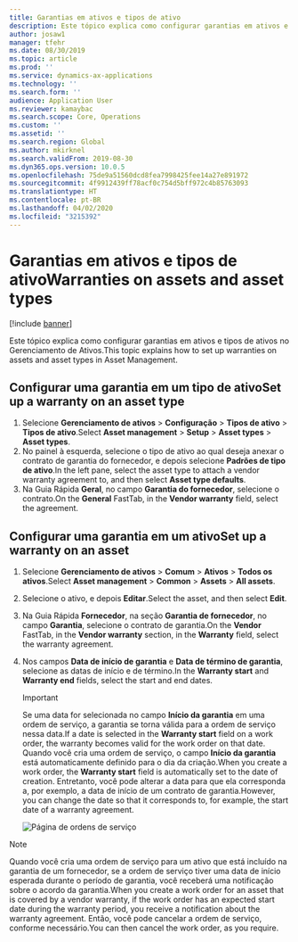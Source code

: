 ```yaml
---
title: Garantias em ativos e tipos de ativo
description: Este tópico explica como configurar garantias em ativos e tipos de ativos no Gerenciamento de Ativos.
author: josaw1
manager: tfehr
ms.date: 08/30/2019
ms.topic: article
ms.prod: ''
ms.service: dynamics-ax-applications
ms.technology: ''
ms.search.form: ''
audience: Application User
ms.reviewer: kamaybac
ms.search.scope: Core, Operations
ms.custom: ''
ms.assetid: ''
ms.search.region: Global
ms.author: mkirknel
ms.search.validFrom: 2019-08-30
ms.dyn365.ops.version: 10.0.5
ms.openlocfilehash: 75de9a51560dcd8fea7998425fee14a27e891972
ms.sourcegitcommit: 4f9912439ff78acf0c754d5bff972c4b85763093
ms.translationtype: HT
ms.contentlocale: pt-BR
ms.lasthandoff: 04/02/2020
ms.locfileid: "3215392"
---
```

# <a name="warranties-on-assets-and-asset-types"></a><span data-ttu-id="4009c-103">Garantias em ativos e tipos de ativo</span><span class="sxs-lookup"><span data-stu-id="4009c-103">Warranties on assets and asset types</span></span>

[!include [banner](../../includes/banner.md)]

 


<span data-ttu-id="4009c-104">Este tópico explica como configurar garantias em ativos e tipos de ativos no Gerenciamento de Ativos.</span><span class="sxs-lookup"><span data-stu-id="4009c-104">This topic explains how to set up warranties on assets and asset types in Asset Management.</span></span>

## <a name="set-up-a-warranty-on-an-asset-type"></a><span data-ttu-id="4009c-105">Configurar uma garantia em um tipo de ativo</span><span class="sxs-lookup"><span data-stu-id="4009c-105">Set up a warranty on an asset type</span></span>

1. <span data-ttu-id="4009c-106">Selecione **Gerenciamento de ativos** \> **Configuração** \> **Tipos de ativo** \> **Tipos de ativo**.</span><span class="sxs-lookup"><span data-stu-id="4009c-106">Select **Asset management** \> **Setup** \> **Asset types** \> **Asset types**.</span></span>
2. <span data-ttu-id="4009c-107">No painel à esquerda, selecione o tipo de ativo ao qual deseja anexar o contrato de garantia do fornecedor, e depois selecione **Padrões de tipo de ativo**.</span><span class="sxs-lookup"><span data-stu-id="4009c-107">In the left pane, select the asset type to attach a vendor warranty agreement to, and then select **Asset type defaults**.</span></span>
3. <span data-ttu-id="4009c-108">Na Guia Rápida **Geral**, no campo **Garantia do fornecedor**, selecione o contrato.</span><span class="sxs-lookup"><span data-stu-id="4009c-108">On the **General** FastTab, in the **Vendor warranty** field, select the agreement.</span></span>

## <a name="set-up-a-warranty-on-an-asset"></a><span data-ttu-id="4009c-109">Configurar uma garantia em um ativo</span><span class="sxs-lookup"><span data-stu-id="4009c-109">Set up a warranty on an asset</span></span>

1. <span data-ttu-id="4009c-110">Selecione **Gerenciamento de ativos** \> **Comum** \> **Ativos** \> **Todos os ativos**.</span><span class="sxs-lookup"><span data-stu-id="4009c-110">Select **Asset management** \> **Common** \> **Assets** \> **All assets**.</span></span>
2. <span data-ttu-id="4009c-111">Selecione o ativo, e depois **Editar**.</span><span class="sxs-lookup"><span data-stu-id="4009c-111">Select the asset, and then select **Edit**.</span></span>
3. <span data-ttu-id="4009c-112">Na Guia Rápida **Fornecedor**, na seção **Garantia de fornecedor**, no campo **Garantia**, selecione o contrato de garantia.</span><span class="sxs-lookup"><span data-stu-id="4009c-112">On the **Vendor** FastTab, in the **Vendor warranty** section, in the **Warranty** field, select the warranty agreement.</span></span>
4. <span data-ttu-id="4009c-113">Nos campos **Data de início de garantia** e **Data de término de garantia**, selecione as datas de início e de término.</span><span class="sxs-lookup"><span data-stu-id="4009c-113">In the **Warranty start** and **Warranty end** fields, select the start and end dates.</span></span>

    > [!IMPORTANT]
    > <span data-ttu-id="4009c-114">Se uma data for selecionada no campo **Início da garantia** em uma ordem de serviço, a garantia se torna válida para a ordem de serviço nessa data.</span><span class="sxs-lookup"><span data-stu-id="4009c-114">If a date is selected in the **Warranty start** field on a work order, the warranty becomes valid for the work order on that date.</span></span> <span data-ttu-id="4009c-115">Quando você cria uma ordem de serviço, o campo **Início da garantia** está automaticamente definido para o dia da criação.</span><span class="sxs-lookup"><span data-stu-id="4009c-115">When you create a work order, the **Warranty start** field is automatically set to the date of creation.</span></span> <span data-ttu-id="4009c-116">Entretanto, você pode alterar a data para que ela corresponda a, por exemplo, a data de início de um contrato de garantia.</span><span class="sxs-lookup"><span data-stu-id="4009c-116">However, you can change the date so that it corresponds to, for example, the start date of a warranty agreement.</span></span>
    >
    > ![Página de ordens de serviço](media/02-warranty.png)

> [!NOTE]
> <span data-ttu-id="4009c-118">Quando você cria uma ordem de serviço para um ativo que está incluído na garantia de um fornecedor, se a ordem de serviço tiver uma data de início esperada durante o período de garantia, você receberá uma notificação sobre o acordo da garantia.</span><span class="sxs-lookup"><span data-stu-id="4009c-118">When you create a work order for an asset that is covered by a vendor warranty, if the work order has an expected start date during the warranty period, you receive a notification about the warranty agreement.</span></span> <span data-ttu-id="4009c-119">Então, você pode cancelar a ordem de serviço, conforme necessário.</span><span class="sxs-lookup"><span data-stu-id="4009c-119">You can then cancel the work order, as you require.</span></span>

